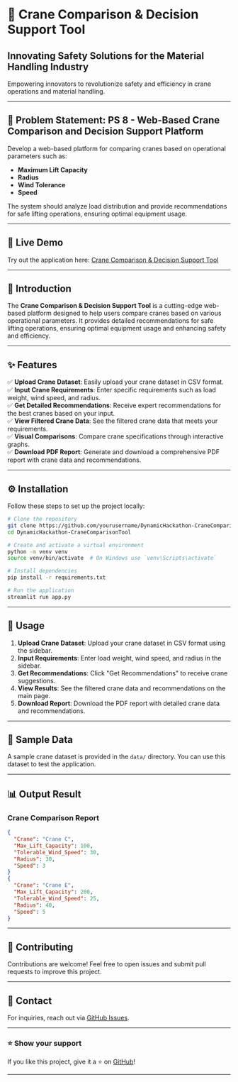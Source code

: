 # 🚀 Crane Comparison & Decision Support Tool

## Innovating Safety Solutions for the Material Handling Industry

Empowering innovators to revolutionize safety and efficiency in crane operations and material handling.

---

## 📌 Problem Statement: PS 8 - Web-Based Crane Comparison and Decision Support Platform

Develop a web-based platform for comparing cranes based on operational parameters such as:

- **Maximum Lift Capacity**
- **Radius**
- **Wind Tolerance**
- **Speed**

The system should analyze load distribution and provide recommendations for safe lifting operations, ensuring optimal equipment usage.

---

## 🔗 Live Demo

Try out the application here: [Crane Comparison & Decision Support Tool](https://dynamichackathon-cranecomparisontool-cleqwf8z5s4r5ekaa6xon7.streamlit.app/)

---

## 📖 Introduction

The **Crane Comparison & Decision Support Tool** is a cutting-edge web-based platform designed to help users compare cranes based on various operational parameters. It provides detailed recommendations for safe lifting operations, ensuring optimal equipment usage and enhancing safety and efficiency.

---

## ✨ Features

✅ **Upload Crane Dataset**: Easily upload your crane dataset in CSV format.  
✅ **Input Crane Requirements**: Enter specific requirements such as load weight, wind speed, and radius.  
✅ **Get Detailed Recommendations**: Receive expert recommendations for the best cranes based on your input.  
✅ **View Filtered Crane Data**: See the filtered crane data that meets your requirements.  
✅ **Visual Comparisons**: Compare crane specifications through interactive graphs.  
✅ **Download PDF Report**: Generate and download a comprehensive PDF report with crane data and recommendations.  

---

## ⚙️ Installation

Follow these steps to set up the project locally:

```bash
# Clone the repository
git clone https://github.com/yourusername/DynamicHackathon-CraneComparisonTool.git
cd DynamicHackathon-CraneComparisonTool

# Create and activate a virtual environment
python -m venv venv
source venv/bin/activate  # On Windows use `venv\Scripts\activate`

# Install dependencies
pip install -r requirements.txt

# Run the application
streamlit run app.py
```

---

## 🎯 Usage

1. **Upload Crane Dataset**: Upload your crane dataset in CSV format using the sidebar.
2. **Input Requirements**: Enter load weight, wind speed, and radius in the sidebar.
3. **Get Recommendations**: Click "Get Recommendations" to receive crane suggestions.
4. **View Results**: See the filtered crane data and recommendations on the main page.
5. **Download Report**: Download the PDF report with detailed crane data and recommendations.

---

## 📂 Sample Data

A sample crane dataset is provided in the `data/` directory. You can use this dataset to test the application.

---

## 📊 Output Result

### Crane Comparison Report

```json
{
  "Crane": "Crane C",
  "Max_Lift_Capacity": 100,
  "Tolerable_Wind_Speed": 30,
  "Radius": 30,
  "Speed": 3
}
{
  "Crane": "Crane E",
  "Max_Lift_Capacity": 200,
  "Tolerable_Wind_Speed": 25,
  "Radius": 40,
  "Speed": 5
}
```

---

## 🤝 Contributing

Contributions are welcome! Feel free to open issues and submit pull requests to improve this project.

---

## 📩 Contact

For inquiries, reach out via [GitHub Issues](https://github.com/yourusername/DynamicHackathon-CraneComparisonTool/issues).

---

### ⭐ Show your support

If you like this project, give it a ⭐ on [GitHub](https://github.com/yourusername/DynamicHackathon-CraneComparisonTool)!

---
